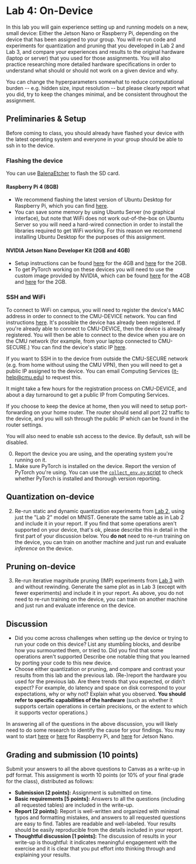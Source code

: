Lab 4: On-Device
===
In this lab you will gain experience setting up and running models on a new, small device: Either the Jetson Nano or Raspberry Pi, depending on the device that has been assigned to your group. You will re-run code and experiments for quantization and pruning that you developed in Lab 2 and Lab 3, and compare your experiences and results to the original hardware (laptop or server) that you used for those assignments. You will also practice researching more detailed hardware specifications in order to understand what should or should not work on a given device and why.

You can change the hyperparameters somewhat to reduce computational burden -- e.g. hidden size, input resolution -- but please clearly report what you did, try to keep the changes minimal, and be consistent throughout the assignment.

Preliminaries & Setup
---
Before coming to class, you should already have flashed your device with the latest operating system and everyone in your group
should be able to ssh in to the device.

### Flashing the device
You can use [BalenaEtcher](https://www.balena.io/etcher/) to flash the SD card.

#### Raspberry Pi 4 (8GB)
- We recommend flashing the latest version of Ubuntu Desktop for Raspberry Pi, which you can find [here](https://ubuntu.com/download/raspberry-pi).
- You can save some memory by using Ubuntu Server (no graphical interface), but note that WiFi does not work out-of-the-box on Ubuntu Server so you will need a hard-wired connection
  in order to install the libraries required to get WiFi working. For this reason we recommend installing Ubuntu Desktop for the purposes of this assignment. 

#### NVIDIA Jetson Nano Developer Kit (2GB and 4GB)
- Setup instructions can be found [here](https://developer.nvidia.com/embedded/learn/get-started-jetson-nano-devkit) for the 4GB and [here](https://developer.nvidia.com/embedded/learn/get-started-jetson-nano-2gb-devkit#prepare) for the 2GB.
- To get PyTorch working on these devices you will need to use the custom image provided by NVIDIA, which can be found [here](https://developer.nvidia.com/embedded/learn/get-started-jetson-nano-devkit#write)
  for the 4GB and [here](https://developer.nvidia.com/embedded/learn/get-started-jetson-nano-2gb-devkit#prepare) for the 2GB.

### SSH and WiFi
To connect to WiFi on campus, you will need to register the device's MAC address in order to connect to the CMU-DEVICE network. 
You can find instructions [here](https://www.cmu.edu/computing/services/endpoint/network-access/wireless/how-to/cmudevice.html).
It's possible the device has already been registered. If you're already able to connect to CMU-DEVICE, then the device is already registered.
You will then be able to connect to the device when you are on the CMU network (for example, from your laptop connected to CMU-SECURE.)
You can find the device's static IP [here](https://getonline.cmu.edu/hosts/manage/).

If you want to SSH in to the device from outside the CMU-SECURE network (e.g. from home without using the CMU VPN), then you will need to get a public IP assigned to the device. 
You can email Computing Services (it-help@cmu.edu) to request this.

It might take a few hours for the registration process on CMU-DEVICE, and about a day turnaround to get a public IP from Computing Services.

If you choose to keep the device at home, then you will need to setup port-forwarding on your home router. 
The router should send all port 22 traffic to the device, and you will ssh through the public IP which can be found in the router settings.

You will also need to enable ssh access to the device. By default, ssh will be disabled.

0. Report the device you are using, and the operating system you're running on it.
1. Make sure PyTorch is installed on the device. Report the version of PyTorch you're using. You can use the [`collect_env.py` script](https://raw.githubusercontent.com/pytorch/pytorch/master/torch/utils/collect_env.py) to check whether PyTorch is installed and thorough version reporting.

Quantization on-device
---
2. Re-run static and dynamic quantization experiments from [Lab 2](https://github.com/cmu-odml/cmu-odml.github.io/blob/master/labs/02_quantization.md), using just the "Lab 2" model on MNIST.
   Generate the same table as in Lab 2 and include it in your report. If you find that some operations aren't supported on your device, that's ok, please describe this in detail in the first part of your discussion below.
   You **do not** need to re-run training on the device, you can train on another machine and just run and evaluate *inference* on the device.

Pruning on-device
---
3. Re-run iterative magnitude pruning (IMP) experiments from [Lab 3](https://github.com/cmu-odml/cmu-odml.github.io/blob/master/labs/03_pruning.md) with and without rewinding.
   Generate the same plot as in Lab 3 (except with fewer experiments) and include it in your report.
   As above, you do not need to re-run training on the device, you can train on another machine and just run and evaluate inference on the device.

Discussion
---
- Did you come across challenges when setting up the device or trying to run your code on this device? List any stumbling blocks, and desribe how you surmounted them, or tried to. 
  Did you find that some operations aren't supported
  Describe one notable thing that you learned by porting your code to this new device.
- Choose either quantization or pruning, and compare and contrast your results from this lab and the previous lab. (Re-)report the hardware you used for the previous lab. 
  Are there trends that you expected, or didn't expect? For example, do latency and space on disk correspond to your expectations, why or why not? 
  Explain what you observed. **You should refer to specific capabilities of the hardware** (such as whether it supports certain operations in certain precisions, or the extent to which it supports vector operations.) 
  
In answering all of the questions in the above discussion, you will likely need to do some research to identify the cause for your findings. 
You may want to start [here](https://www.raspberrypi.com/products/raspberry-pi-4-model-b/specifications/) or [here](https://developer.arm.com/Architectures/A-Profile%20Architecture) for Raspberry Pi, and [here](https://developer.nvidia.com/embedded/downloads#?search=Jetson%20Nano) for Jetson Nano.

Grading and submission (10 points)
----
Submit your answers to all the above questions to Canvas as a write-up in pdf format. This assignment is worth 10 points 
(or 10% of your final grade for the class), distributed as follows: 
- **Submission [2 points]:** Assignment is submitted on time.
- **Basic requirements [5 points]:** Answers to all the questions (including all requested tables) are included in the write-up. 
- **Report [2 points]:** Report is well-written and organized with minimal typos and formatting mistakes, and answers to all requested questions are easy to find. Tables are readable and well-labeled. Your results should be easily reproducible from the details included in your report.
- **Thoughtful discussion [1 points]:** The discussion of results in your write-up is thoughtful: it indicates meaningful engagement with the exercise and it is clear that you put effort into thinking through and explaining your results.
